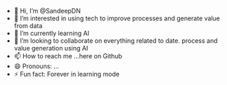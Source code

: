 - 👋 Hi, I’m @SandeepDN
- 👀 I’m interested in using tech to improve processes and generate value from data
- 🌱 I’m currently learning AI
- 💞️ I’m looking to collaborate on everything related to date. process and value generation using AI
- 📫 How to reach me ...here on Github
- 😄 Pronouns: ...
- ⚡ Fun fact: Forever in learning mode

<!---
SandeepDN/SandeepDN is a ✨ special ✨ repository because its `README.md` (this file) appears on your GitHub profile.
You can click the Preview link to take a look at your changes.
--->
